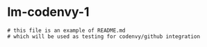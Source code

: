 # lm-codenvy-1
	# this file is an example of README.md
	# which will be used as testing for codenvy/github integration